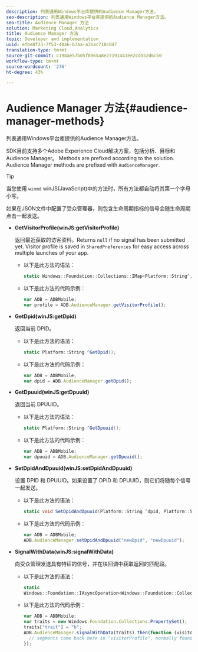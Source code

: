 ```yaml
---
description: 列表通用Windows平台库提供的Audience Manager方法。
seo-description: 列表通用Windows平台库提供的Audience Manager方法。
seo-title: Audience Manager 方法
solution: Marketing Cloud,Analytics
title: Audience Manager 方法
topic: Developer and implementation
uuid: efbe8f33-7f53-40a6-b7aa-a36ac718c047
translation-type: tm+mt
source-git-commit: c198ae57b05f8965a8e27191443ee2cd552d6c50
workflow-type: tm+mt
source-wordcount: '276'
ht-degree: 43%

---
```



# Audience Manager 方法{#audience-manager-methods}

列表通用Windows平台库提供的Audience Manager方法。

SDK目前支持多个Adobe Experience Cloud解决方案，包括分析、目标和Audience Manager。 Methods are prefixed according to the solution. Audience Manager methods are prefixed with `AudienceManager`.

>[!TIP]
>
>当您使用 `winmd` winJS(JavaScript)中的方法时，所有方法都自动将其第一个字母小写。

如果在JSON文件中配置了受众管理器，则包含生命周期指标的信号会随生命周期点击一起发送。

* **GetVisitorProfile(winJS:getVisitorProfile)**

   返回最近获取的访客资料。Returns `null` if no signal has been submitted yet. Visitor profile is saved in `SharedPreferences` for easy access across multiple launches of your app.

   * 以下是此方法的语法：

      ```csharp
      static Windows::Foundation::Collections::IMap<Platform::String^,Platform::Object^> ^GetVisitorProfile();
      ```

   * 以下是此方法的代码示例：

      ```js
      var ADB = ADBMobile; 
      var profile = ADB.AudienceManager.getVisitorProfile();
      ```

* **GetDpid(winJS:getDpid)**

   返回当前 DPID。

   * 以下是此方法的语法：

      ```csharp
      static Platform::String ^GetDpid();
      ```

   * 以下是此方法的代码示例：

      ```js
      var ADB = ADBMobile;
      var dpid = ADB.AudienceManager.getDpid(); 
      ```

* **GetDpuuid(winJS:getDpuuid)**

   返回当前 DPUUID。

   * 以下是此方法的语法：

      ```csharp
      static Platform::String ^GetDpuuid();
      ```

   * 以下是此方法的代码示例：

      ```js
      var ADB = ADBMobile; 
      var dpuuid = ADB.AudienceManager.getDpuuid();
      ```

* **SetDpidAndDpuuid(winJS:setDpidAndDpuuid)**

   设置 DPID 和 DPUUID。如果设置了 DPID 和 DPUUID，则它们将随每个信号一起发送。

   * 以下是此方法的语法：

      ```csharp
      static void SetDpidAndDpuuid(Platform::String ^dpid, Platform::String ^dpuuid);
      ```

   * 以下是此方法的代码示例：

      ```js
      var ADB = ADBMobile; 
      ADB.AudienceManager.setDpidAndDpuuid("newDpid", "newDpuuid");
      ```

* **SignalWithData(winJS:signalWithData)**

   向受众管理发送具有特征的信号，并在块回调中获取返回的匹配段。

   * 以下是此方法的语法：

      ```csharp
      static 
      Windows::Foundation::IAsyncOperation<Windows::Foundation::Collections::IMap<Platform::String^, Platform::Object^> ^> ^SignalWithData(Windows::Foundation::Collections::IMap<Platform::String^,Platform::Object> ^data);
      ```

   * 以下是此方法的代码示例：

      ```js
      var ADB = ADBMobile;
      var traits = new Windows.Foundation.Collections.PropertySet(); 
      traits["trait"] = "b";
      ADB.AudienceManager.signalWithData(traits).then(function (visitorProfile) { 
        // segments come back here in "visitorProfile", normally found in the "segs" object of your json 
      });
      ```
